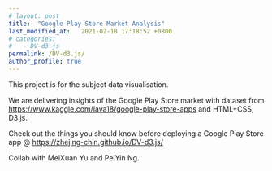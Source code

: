 ```yaml
---
# layout: post
title:  "Google Play Store Market Analysis"
last_modified_at:   2021-02-18 17:18:52 +0800
# categories:  
#   - DV-d3.js
permalink: /DV-d3.js/
author_profile: true
---
```

This project is for the subject data visualisation.

We are delivering insights of the Google Play Store market with dataset from https://www.kaggle.com/lava18/google-play-store-apps and HTML+CSS, D3.js.

Check out the things you should know before deploying a Google Play Store app @ https://zhejing-chin.github.io/DV-d3.js/

Collab with MeiXuan Yu and PeiYin Ng.